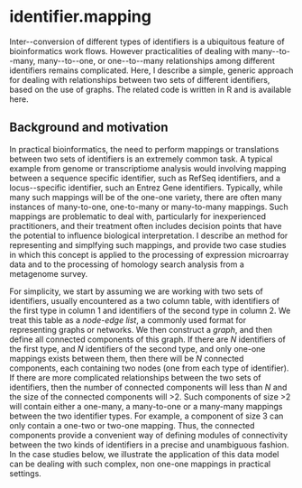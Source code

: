# identifier.mapping
Inter--conversion of different types of identifiers is a ubiquitous feature of bioinformatics work flows. However practicalities of dealing with many--to--many, many--to--one, or one--to--many relationships among different identifiers remains complicated. Here, I describe a simple, generic approach for dealing with relationships between two sets of different identifiers, based on the use of graphs. The related code is written in R and is available here. 

## Background and motivation
In practical bioinformatics, the need to perform mappings or translations between two sets of identifiers is an extremely common task. A typical example from genome or transcriptiome analysis would involving mapping between a sequence specific identifier, such as RefSeq identifiers, and a locus--specific identifier, such an Entrez Gene identifiers. Typically, while many such mappings will be of the one-one variety, there are often many instances of many-to-one, one-to-many or many-to-many mappings. Such mappings are problematic to deal with, particularly for inexperienced practitioners, and their treatment often includes decision points that have the potential to influence biological interpretation. I describe an method for representing and simplfying such mappings, and provide two case studies in which this concept is applied to the processing of expression microarray data and to the processing of homology search analysis from a metagenome survey.

For simplicity, we start by assuming we are working with two sets of identifiers, usually encountered as a two column table, with identifiers of the first type in column 1 and identifiers of the second type in column 2. We treat this table as a *node-edge list*, a commonly used format for representing graphs or networks. We then construct a *graph*, and then define all connected components of this graph. If there are *N* identifiers of the first type, and *N* identifiers of the second type, and only one-one mappings exists between them, then there will be *N* connected components, each containing two nodes (one from each type of identifier). If there are more complicated relationships between the two sets of identifiers, then the number of connected components will less than *N* and the size of the connected components will >2. Such components of size >2 will contain either a one-many, a many-to-one or a many-many mappings between the two identifier types. For example, a component of size 3 can only contain a one-two or two-one mapping. Thus, the connected components provide a convenient way of defining modules of connectivity between the two kinds of identifiers in a precise and unambiguous fashion. In the case studies below, we illustrate the application of this data model can be dealing with such complex, non one-one mappings in practical settings.

